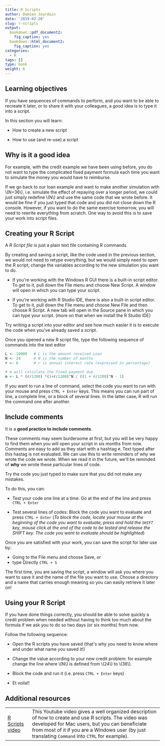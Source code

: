 ```yaml
---
title: R Scripts
author: Damien Jourdain
date: '2019-02-20'
slug: r-scripts
output: 
  bookdown::pdf_document2:
    fig_caption: yes
  bookdown::html_document2:
    fig_caption: yes
categories:
  - R
tags: []
type: book
weight: 6
---
```


## Learning objectives

If you have sequences of commands to perform, and you want to be able to recreate it later, or to share it with your colleagues, a good idea is to type it into a script. 

In this section you will learn:

+ How to create a new script

+ How to use (and re-use) a script 

## Why is it a good idea

For example, with the credit example we have been using before, you do not want to type the complicated fixed payment formula each time you want to simulate the money you would have to reimburse.  

If we go back to our loan example and want to make another simulation with \\(N=36\\), i.e. simulate the effect of repaying over a longer period, we could just simply redefine \\(N\\) and use the same code that we wrote before. It would be fine if you just typed that code and you did not close down the R console. However, if you want to do the same exercise tomorrow, you will need to rewrite everything from scratch. One way to avoid this is to save your work into script files.

## Creating your R Script

A *R Script file* is just a plain text file containing R commands.

By creating and saving a script, like the code used in the previous section, we would not need to retype everything, but we would simply need to open the R script, change the variables according to the new simulation you want to do. 

+ If you're working with the Windows R GUI there is a built-in script editor. To get to it, pull down the File menu and choose New Script. A window will open in which you can type your script. 

+ If you're working with R Studio IDE, there is also a built-in script editor. To get to it, pull down the File menu and choose New File and then choose R Script. A new tab will open in the Source pane in which you can type your script. (more on that when we install the R Studio IDE)

Try writing a script into your editor and see how much easier it is to execute the code when you've already saved a script.

Once you opened a new R script file, type the following sequence of commands into the text editor

```r
L <- 10000   # L is the amount received Loan
N <- 24      # N is the number of months
r <- 6       # r is annual interest rate (expressed in percentage)

# m will calculate the fixed payment due
m <- L * (r/1200) *(1+r/1200)^N / ((1 + r/1200)^N - 1)  
```

If you want to run a line of command, select the code you want to run with your mouse and press `CTRL + Enter` keys.
This means you can run part of line, a complete line, or a block of several lines. In the latter case, R will run the command one after another.

## Include comments

It is a **good practice to include comments**. 

These comments may seem burdersome at first, but you will be very happy to find them when you will open your script in six months from now. Comments are easy to add as they start with a hashtag `#`. Text typed after this hastag is not evaluated. We can use this to write reminders of why we wrote the code we wrote. When we read it in the future, we'll be reminded of **why** we wrote these particular lines of code.

Try the code you just typed to make sure that you did not make any mistakes. 

To do this, you can:

+ Test your code one line at a time. Go at the end of the line and press `CTRL + Enter`

+ Test several lines of codes: Block the code you want to evaluate and press `CTRL + Enter`   (*To block the code, locate your mouse at the beginning of the code you want to evaluate, press and hold the `SHIFT` key, mouse click at the end of the code to be tested and release the SHIFT key. The code you want to evaluate should be highlighted*)

Once you are satisfied with your work, you can save the script for later use by:

+ Going to the File menu and choose Save, or
+ type Directly `CTRL + S`

The first time, you are saving the script, a window will ask you where you want to save it and the name of the file you want to use. Choose a directory and a name that carries enough meaning so you can easily retrieve it later on!

## Using your R Script
If you have done things correctly, you should be able to solve quickly a credit problem when needed without having to think too much about the formula if we ask you to do so two days (or six months) from now.

Follow the following sequence:

+ Open the R scripts you have saved (that's why you need to know where and under what name you saved it!)

+ Change the value according to your new credit problem: for example change the line where \\(N\\) is defined from \\(24\\) to \\(36\\). 

+ Block the code and run it (i.e. press `CTRL + Enter` keys)

+ Et voila!!

## Additional resources
| |  |
|---|-----|
| <a href="https://www.youtube.com/watch?v=qqz_D1vzS5M" target="_blank">R Scripts video</a> | This Youtube video gives a well organized description of how to create and use R scripts. The video was developed for Mac users, but you can beneficiate from most of it if you are a Windows user (by just translating `Command` into `CTRL` for example). |


